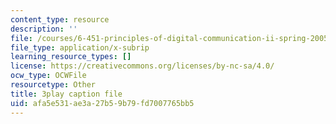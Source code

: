 ```yaml
---
content_type: resource
description: ''
file: /courses/6-451-principles-of-digital-communication-ii-spring-2005/afa5e531ae3a27b59b79fd7007765bb5_zWZCMrKIikw.srt
file_type: application/x-subrip
learning_resource_types: []
license: https://creativecommons.org/licenses/by-nc-sa/4.0/
ocw_type: OCWFile
resourcetype: Other
title: 3play caption file
uid: afa5e531-ae3a-27b5-9b79-fd7007765bb5
---
```

